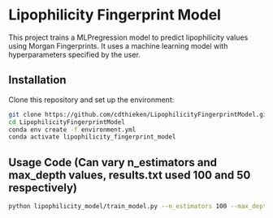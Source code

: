 # Lipophilicity Fingerprint Model

This project trains a MLPregression model to predict lipophilicity values using Morgan Fingerprints. It uses a machine learning model with hyperparameters specified by the user.

## Installation

Clone this repository and set up the environment:

```bash
git clone https://github.com/cdthieken/LipophilicityFingerprintModel.git
cd LipophilicityFingerprintModel
conda env create -f environment.yml
conda activate lipophilicity_fingerprint_model
```
## Usage Code (Can vary n_estimators and max_depth values, results.txt used 100 and 50 respectively)

``` bash
python lipophilicity_model/train_model.py --n_estimators 100 --max_depth 50